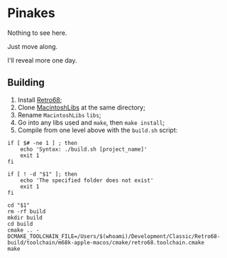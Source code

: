 Pinakes
=======

Nothing to see here.

Just move along.

I'll reveal more one day.

Building
--------

1. Install [Retro68](https://github.com/autc04/Retro68);
2. Clone [MacintoshLibs](https://github.com/sentient06/MacintoshLibs) at the same directory;
3. Rename `MacintoshLibs` `libs`;
4. Go into any libs used and `make`, then `make install`;
5. Compile from one level above with the `build.sh` script:

```
if [ $# -ne 1 ] ; then
    echo 'Syntax: ./build.sh [project_name]'
    exit 1
fi

if [ ! -d "$1" ]; then
    echo 'The specified folder does not exist'
    exit 1
fi

cd "$1"
rm -rf build
mkdir build
cd build
cmake .. -DCMAKE_TOOLCHAIN_FILE=/Users/$(whoami)/Development/Classic/Retro68-build/toolchain/m68k-apple-macos/cmake/retro68.toolchain.cmake
make
```